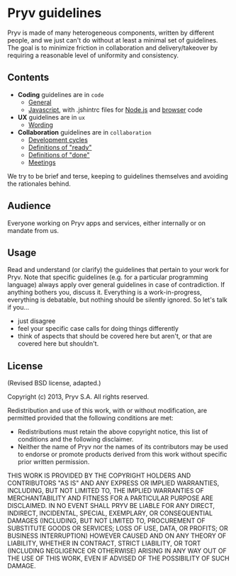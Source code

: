 # Pryv guidelines

Pryv is made of many heterogeneous components, written by different people, and we just can't do without at least a minimal set of guidelines. The goal is to minimize friction in collaboration and delivery/takeover by requiring a reasonable level of uniformity and consistency.


## Contents

- **Coding** guidelines are in `code`
	- [General](https://github.com/pryv/guidelines/blob/master/code/general.md)
	- [Javascript](https://github.com/pryv/guidelines/blob/master/code/javascript.md), with .jshintrc files for [Node.js](https://github.com/pryv/guidelines/blob/master/code/javascript-node.jshintrc) and [browser](https://github.com/pryv/guidelines/blob/master/code/javascript-browser.jshintrc) code
- **UX** guidelines are in `ux`
  - [Wording](https://github.com/pryv/guidelines/blob/master/ux/wording.md)
- **Collaboration** guidelines are in `collaboration`
	- [Development cycles](https://github.com/pryv/guidelines/blob/master/collaboration/development-cycles.md)
	- [Definitions of "ready"](https://github.com/pryv/guidelines/blob/master/collaboration/definitions-of-ready.md)
	- [Definitions of "done"](https://github.com/pryv/guidelines/blob/master/collaboration/definitions-of-done.md)
	- [Meetings](https://github.com/pryv/guidelines/blob/master/collaboration/meetings.md)

We try to be brief and terse, keeping to guidelines themselves and avoiding the rationales behind.


## Audience

Everyone working on Pryv apps and services, either internally or on mandate from us.


## Usage

Read and understand (or clarify) the guidelines that pertain to your work for Pryv. Note that specific guidelines (e.g. for a particular programming language) always apply over general guidelines in case of contradiction. If anything bothers you, discuss it. Everything is a work-in-progress, everything is debatable, but nothing should be silently ignored. So let's talk if you...

- just disagree
- feel your specific case calls for doing things differently
- think of aspects that should be covered here but aren't, or that are covered here but shouldn't.


## License

(Revised BSD license, adapted.)

Copyright (c) 2013, Pryv S.A. All rights reserved.

Redistribution and use of this work, with or without modification, are permitted provided that the following conditions are met:

* Redistributions must retain the above copyright notice, this list of conditions and the following disclaimer.
* Neither the name of Pryv nor the names of its contributors may be used to endorse or promote products derived from this work without specific prior written permission.

THIS WORK IS PROVIDED BY THE COPYRIGHT HOLDERS AND CONTRIBUTORS "AS IS" AND ANY EXPRESS OR IMPLIED WARRANTIES, INCLUDING, BUT NOT LIMITED TO, THE IMPLIED WARRANTIES OF MERCHANTABILITY AND FITNESS FOR A PARTICULAR PURPOSE ARE DISCLAIMED. IN NO EVENT SHALL PRYV BE LIABLE FOR ANY DIRECT, INDIRECT, INCIDENTAL, SPECIAL, EXEMPLARY, OR CONSEQUENTIAL DAMAGES (INCLUDING, BUT NOT LIMITED TO, PROCUREMENT OF SUBSTITUTE GOODS OR SERVICES; LOSS OF USE, DATA, OR PROFITS; OR BUSINESS INTERRUPTION) HOWEVER CAUSED AND ON ANY THEORY OF LIABILITY, WHETHER IN CONTRACT, STRICT LIABILITY, OR TORT (INCLUDING NEGLIGENCE OR OTHERWISE) ARISING IN ANY WAY OUT OF THE USE OF THIS WORK, EVEN IF ADVISED OF THE POSSIBILITY OF SUCH DAMAGE.
